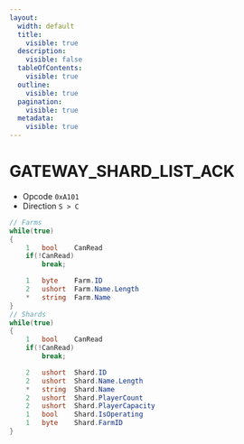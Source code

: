 ```yaml
---
layout:
  width: default
  title:
    visible: true
  description:
    visible: false
  tableOfContents:
    visible: true
  outline:
    visible: true
  pagination:
    visible: true
  metadata:
    visible: true
---
```


# GATEWAY\_SHARD\_LIST\_ACK

* Opcode `0xA101`&#x20;
* Direction `S > C`

```csharp
// Farms
while(true)
{
    1   bool    CanRead
    if(!CanRead)
        break;

    1   byte    Farm.ID
    2   ushort  Farm.Name.Length
    *   string  Farm.Name
}
// Shards
while(true)
{
    1   bool    CanRead
    if(!CanRead)
        break;

    2   ushort  Shard.ID
    2   ushort  Shard.Name.Length
    *   string  Shard.Name
    2   ushort  Shard.PlayerCount
    2   ushort  Shard.PlayerCapacity
    1   bool    Shard.IsOperating
    1   byte    Shard.FarmID
}
```
